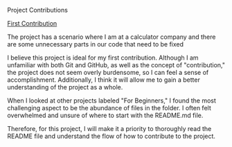 Project Contributions

[First Contribution](https://github.com/danthareja/contribute-to-open-source/issues/1)

The project has a scenario where I am at a calculator company and there are some unnecessary parts in our code that need to be fixed

I believe this project is ideal for my first contribution. Although I am unfamiliar with both Git and GitHub, as well as the concept of "contribution," 
the project does not seem overly burdensome, so I can feel a sense of accomplishment. Additionally, I think it will allow me to gain a better 
understanding of the project as a whole.

When I looked at other projects labeled "For Beginners," I found the most challenging aspect to be the abundance of files in the folder. I often felt 
overwhelmed and unsure of where to start with the README.md file.

Therefore, for this project, I will make it a priority to thoroughly read the README file and understand the flow of how to contribute to the project.
